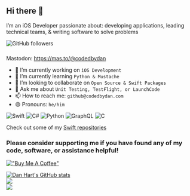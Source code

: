 ## Hi there 👋
I’m an iOS Developer passionate about: developing applications, leading technical teams, & writing software to solve problems

![GitHub followers](https://img.shields.io/github/followers/dan-hart?style=social)
###
Mastodon: https://mas.to/@codedbydan

- 🔭 I’m currently working on `iOS Development`
- 🌱 I’m currently learning `Python & Mustache`
- 👯 I’m looking to collaborate on `Open Source & Swift Packages`
- 💬 Ask me about `Unit Testing, TestFlight, or LaunchCode`
- 📫 How to reach me: `github@codedbydan.com`
- 😄 Pronouns: `he/him`

![Swift](https://img.shields.io/badge/swift-F54A2A?style=for-the-badge&logo=swift&logoColor=white)
![C#](https://img.shields.io/badge/c%23-%23239120.svg?style=for-the-badge&logo=c-sharp&logoColor=white)
![Python](https://img.shields.io/badge/python-3670A0?style=for-the-badge&logo=python&logoColor=ffdd54)
![GraphQL](https://img.shields.io/badge/-GraphQL-E10098?style=for-the-badge&logo=graphql&logoColor=white)
![C](https://img.shields.io/badge/c-%2300599C.svg?style=for-the-badge&logo=c&logoColor=white)

Check out some of my [Swift repositories](https://github.com/dan-hart?tab=repositories&q=&type=public&language=swift&sort=stargazers)

### Please consider supporting me if you have found any of my code, software, or assistance helpful!
[!["Buy Me A Coffee"](https://www.buymeacoffee.com/assets/img/custom_images/orange_img.png)](https://www.buymeacoffee.com/codedbydan)

[![Dan Hart's GitHub stats](https://github-readme-stats.vercel.app/api?username=dan-hart&theme=dark)](https://github.com/dan-hart/github-readme-stats)<br/>
![](https://github-readme-streak-stats.herokuapp.com/?user=dan-hart&theme=dark&hide_border=true)<br/>
![](https://github-readme-stats.vercel.app/api/top-langs/?username=dan-hart&theme=dark&hide_border=true&include_all_commits=false&count_private=false&layout=compact)
